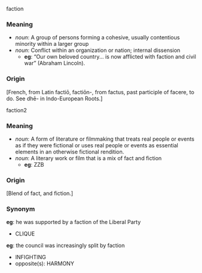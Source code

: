 faction
### Meaning
+ _noun_: A group of persons forming a cohesive, usually contentious minority within a larger group
+ _noun_: Conflict within an organization or nation; internal dissension
    + __eg__: “Our own beloved country... is now afflicted with faction and civil war” (Abraham Lincoln).

### Origin

[French, from Latin factiō, factiōn-, from factus, past participle of facere, to do. See dhē- in Indo-European Roots.]

faction2
### Meaning
+ _noun_: A form of literature or filmmaking that treats real people or events as if they were fictional or uses real people or events as essential elements in an otherwise fictional rendition.
+ _noun_: A literary work or film that is a mix of fact and fiction
    + __eg__: ZZB

### Origin

[Blend of fact, and fiction.]

### Synonym

__eg__: he was supported by a faction of the Liberal Party

+ CLIQUE

__eg__: the council was increasingly split by faction

+ INFIGHTING
+ opposite(s): HARMONY


